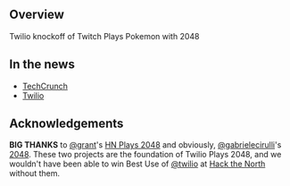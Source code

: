 ## Overview

Twilio knockoff of Twitch Plays Pokemon with 2048


## In the news

*   [TechCrunch](http://techcrunch.com/2014/10/23/twilio-project-turns-2048-into-a-multiplayer-game-that-you-play-by-text/)
*   [Twilio](https://www.twilio.com/blog/2014/12/12-hacks-of-christmas-day-6-twilio-plays-2048.html)


## Acknowledgements

**BIG THANKS** to [@grant](https://github.com/grant)'s [HN Plays 2048](https://github.com/grant/hnplays2048) and obviously, [@gabrielecirulli](https://github.com/gabrielecirulli)'s [2048](https://github.com/gabrielecirulli/2048). These two projects are the foundation of Twilio Plays 2048, and we wouldn't have been able to win Best Use of [@twilio](https://github.com/twilio) at [Hack the North](http://hackthenorth.com) without them.

